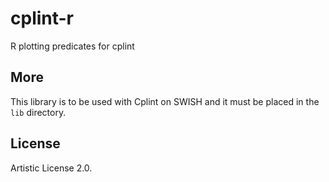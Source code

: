 # cplint-r

R plotting predicates for cplint

## More

This library is to be used with Cplint on SWISH
and it must be placed in the `lib` directory.

## License

Artistic License 2.0.
